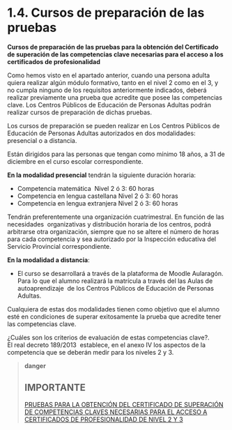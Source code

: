 
# 1.4. Cursos de preparación de las pruebas

**Cursos de preparación de las pruebas para la obtención del Certificado de superación de las competencias clave necesarias para el acceso a los certificados de profesionalidad**

Como hemos visto en el apartado anterior, cuando una persona adulta quiera realizar algún módulo formativo, tanto en el nivel 2 como en el 3, y no cumpla ninguno de los requisitos anteriormente indicados, deberá realizar previamente una prueba que acredite que posee las competencias clave. Los Centros Públicos de Educación de Personas Adultas podrán realizar cursos de preparación de dichas pruebas.

Los cursos de preparación se pueden realizar en Los Centros Públicos de Educación de Personas Adultas autorizados en dos modalidades: presencial o a distancia.

Están dirigidos para las personas que tengan como mínimo 18 años, a 31 de diciembre en el curso escolar correspondiente.

**En la modalidad presencial** tendrán la siguiente duración horaria:

- Competencia matemática  Nivel 2 ó 3: 60 horas
- Competencia en lengua castellana Nivel 2 ó 3: 60 horas
- Competencia en lengua extranjera Nivel 2 ó 3: 60 horas

Tendrán preferentemente una organización cuatrimestral. En función de las necesidades  organizativas y distribución horaria de los centros, podrá arbitrarse otra organización, siempre que no se altere el número de horas para cada competencia y sea autorizado por la Inspección educativa del Servicio Provincial correspondiente.

**En la modalidad a distancia**:

- El curso se desarrollará a través de la plataforma de Moodle Aularagón. Para lo que el alumno realizará la matrícula a través del las Aulas de autoaprendizaje  de los Centros Públicos de Educación de Personas Adultas.

Cualquiera de estas dos modalidades tienen como objetivo que el alumno esté en condiciones de superar exitosamente la prueba que acredite tener las competencias clave.

¿Cuáles son los criterios de evaluación de estas competencias clave?.<br/> El real decreto 189/2013  establece, en el anexo IV los aspectos de la competencia que se deberán medir para los niveles 2 y 3.

>**danger**
>## IMPORTANTE
>
>[PRUEBAS PARA LA OBTENCIÓN DEL CERTIFICADO DE SUPERACIÓN DE COMPETENCIAS CLAVES NECESARIAS PARA EL ACCESO A CERTIFICADOS DE PROFESIONALIDAD DE NIVEL 2 Y 3](http://www.educaragon.org/guiaeducativa/guia_educativa_permanente.asp?sepRuta=Sistema+Educativo%2F%3Ca+href%3D%27%2Feducacion%5Fno%5Funi%2Easp%27%3EEnse%F1anza+no+Universitaria%3C%2Fa%3E%2F&amp;guiaeducativa=&amp;strSeccion=PPI04&amp;titpadre=Educaci%F3n+permanente&amp;arrpadres=$Pruebas+libres+y+de+acceso+para+personas+adultas&amp;arrides=$1228&amp;arridesvin=$&amp;lngArbol=2410&amp;lngArbolvinculado=)
